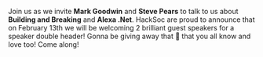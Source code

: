 Join us as we invite **Mark Goodwin** and **Steve Pears** to talk to us about **Building and Breaking** and **Alexa .Net**. 
HackSoc are proud to announce that on February 13th we will be welcoming 2 brilliant guest speakers for a speaker double header! Gonna be giving away that 🍕 that you all know and love too! Come along!